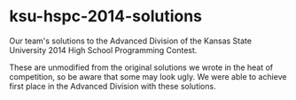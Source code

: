 ksu-hspc-2014-solutions
=======================

Our team's solutions to the Advanced Division of the Kansas State University 2014 High School Programming Contest.

These are unmodified from the original solutions we wrote in the heat of competition, so be aware that some may look ugly. We were able to achieve first place in the Advanced Division with these solutions.